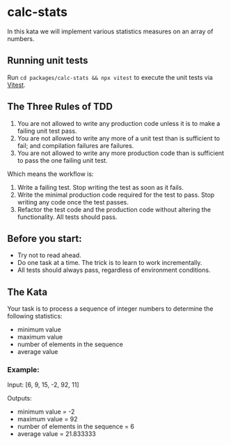 # calc-stats

In this kata we will implement various statistics measures on an array of numbers.

## Running unit tests

Run `cd packages/calc-stats && npx vitest` to execute the unit tests via [Vitest](https://vitest.dev).

## The Three Rules of TDD

1. You are not allowed to write any production code unless it is to make a failing unit test pass.
2. You are not allowed to write any more of a unit test than is sufficient to fail; and compilation failures are failures.
3. You are not allowed to write any more production code than is sufficient to pass the one failing unit test.

Which means the workflow is:

1. Write a failing test. Stop writing the test as soon as it fails.
2. Write the minimal production code required for the test to pass. Stop writing any code once the test passes.
3. Refactor the test code and the production code without altering the functionality. All tests should pass.

## Before you start:
* Try not to read ahead. 
* Do one task at a time. The trick is to learn to work incrementally.
* All tests should always pass, regardless of environment conditions.

## The Kata
Your task is to process a sequence of integer numbers to determine the following statistics:

- minimum value
- maximum value
- number of elements in the sequence
- average value

### Example: 

Input: [6, 9, 15, -2, 92, 11]

Outputs: 
- minimum value = -2
- maximum value = 92
- number of elements in the sequence = 6
- average value = 21.833333


